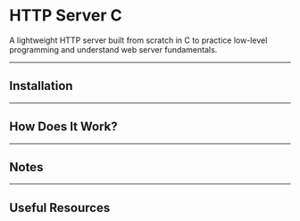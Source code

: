 # HTTP Server C

A lightweight HTTP server built from scratch in C to practice low-level programming and understand web server fundamentals.

---

## Installation



---

## How Does It  Work?



---

## Notes



---

## Useful Resources


